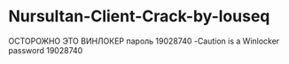 # Nursultan-Client-Crack-by-louseq
ОСТОРОЖНО ЭТО ВИНЛОКЕР пароль 19028740 -Caution is a Winlocker password 19028740
